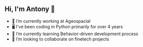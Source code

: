 ## Hi, I'm Antony 👋

- 🔭 I’m currently working at Ageospacial
- 🖥️ I've been coding in Python primarily for over 4 years
- 🌱 I’m currently learning Behavior-driven development process
- 👯 I’m looking to collaborate on finetech projects
